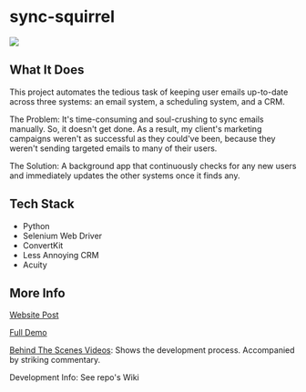 # sync-squirrel

![](demo.gif)

## What It Does
This project automates the tedious task of keeping user emails up-to-date across three systems: an email system, a scheduling system, and a CRM.

The Problem: It's time-consuming and soul-crushing to sync emails manually. So, it doesn't get done. As a result, my client's marketing campaigns weren't as successful as they could've been, because they weren't sending targeted emails to many of their users.

The Solution: A background app that continuously checks for any new users and immediately updates the other systems once it finds any.

## Tech Stack
- Python
- Selenium Web Driver
- ConvertKit
- Less Annoying CRM
- Acuity

## More Info
[Website Post](https://switchback.techblog/sync/)

[Full Demo](https://www.youtube.com/watch?v=myQNojFgcjc&t=101s)

[Behind The Scenes Videos](https://www.youtube.com/playlist?list=PLrqlY5j4-vQMXfZe-UQP-jrFebYJuqUI_): Shows the development process. Accompanied by striking commentary.

Development Info: See repo's Wiki
